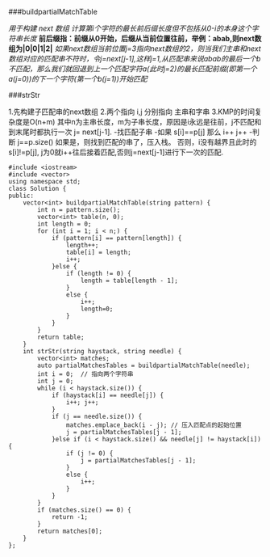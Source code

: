 
###buildpartialMatchTable


  *用于构建 next 数组 计算第i个字符的最长前后缀长度但不包括从0-i的本身这个字符串长度*
  **前后缀指：前缀从0开始，后缀从当前位置往前，举例：abab,则next数组为|0|0|1|2|**
  *如果next数组当前位置j=3指向next数组的2，则当我们主串和next数组对应的匹配串不符时，令j=next[j-1],这样j=1,从匹配串来说abab的最后一个b不匹配，那么我们就回退到上一个匹配字符a(此时j=2)的最长匹配前缀(即第一个a(j=0))的下一个字符(第一个b(j=1))开始匹配*

###strStr

  1.先构建子匹配串的next数组
  2.两个指向 i,j 分别指向 主串和字串
  3.KMP的时间复杂度是O(n+m) 其中n为主串长度，m为子串长度，原因是i永远是往前，j不匹配和到末尾时都执行一次 j= next[j-1].
  -找匹配子串
    -如果 s[i]==p[j] 那么 i++ j++ 
    -判断 j==p.size() 如果是，则找到匹配的串了，压入栈。 否则，i没有越界且此时的s[i]!=p[j], j为0就i++往后接着匹配,否则j=next[j-1]进行下一次的匹配.
```
#include <iostream>
#include <vector>
using namespace std;
class Solution {
public:
    vector<int> buildpartialMatchTable(string pattern) {
        int n = pattern.size();
        vector<int> table(n, 0);
        int length = 0;
        for (int i = 1; i < n;) {
            if (pattern[i] == pattern[length]) {
                length++;
                table[i] = length;
                i++;
            }else {
                if (length != 0) {
                    length = table[length - 1];
                }
                else {
                    i++;
                    length=0;
                }
            }
        }
        return table;
    }
    int strStr(string haystack, string needle) {
        vector<int> matches;
        auto partialMatchesTables = buildpartialMatchTable(needle);
        int i = 0;  // 指向两个字符串
        int j = 0;
        while (i < haystack.size()) {
            if (haystack[i] == needle[j]) {
                i++; j++;
            }
            if (j == needle.size()) {
                matches.emplace_back(i - j); // 压入匹配点的起始位置
                j = partialMatchesTables[j - 1];
            }else if (i < haystack.size() && needle[j] != haystack[i]) {
                if (j != 0) {
                    j = partialMatchesTables[j - 1];
                }
                else {
                    i++;
                }
            }
        }
        if (matches.size() == 0) {
            return -1;
        }
        return matches[0];
    }
};
```

